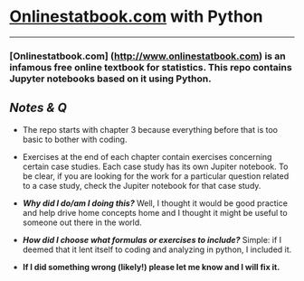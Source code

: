 # [Onlinestatbook.com](http://www.onlinestatbook.com) with Python  
______

###  [Onlinestatbook.com] (http://www.onlinestatbook.com) is an infamous free online textbook for statistics. This repo contains Jupyter notebooks based on it using Python.  

##  _Notes & Q_

*  The repo starts with chapter 3 because everything before that is too basic to bother with coding.  

*  Exercises at the end of each chapter contain exercises concerning certain case studies.   Each case study has its own Jupiter notebook.  To be clear, if you are looking for the work for a particular question related to a case study, check the Jupiter notebook for that case study.  

*  **_Why did I do/am I doing this?_**  Well, I thought it would be good practice and help drive home concepts home and I thought it might be useful to someone out there in the world.  

*  **_How did I choose what formulas or exercises to include?_**  Simple: if I deemed that it lent itself to coding and analyzing in python, I included it.  

*  **If I did something wrong (likely!) please let me know and I will fix it.**  

